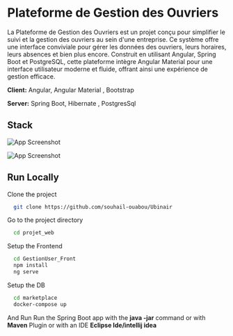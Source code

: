 
# Plateforme de Gestion des Ouvriers

La Plateforme de Gestion des Ouvriers est un projet conçu pour simplifier le suivi et la gestion des ouvriers au sein d'une entreprise. Ce système offre une interface conviviale pour gérer les données des ouvriers, leurs horaires, leurs absences et bien plus encore. Construit en utilisant Angular, Spring Boot et PostgreSQL, cette plateforme intègre Angular Material pour une interface utilisateur moderne et fluide, offrant ainsi une expérience de gestion efficace.

**Client:** Angular, Angular Material , Bootstrap

**Server:** Spring Boot, Hibernate , PostgresSql

## Stack


![App Screenshot](https://i.ibb.co/c8g5HQG/Capture-d-cran-2024-05-13-210040.png)

![App Screenshot](https://i.ibb.co/StTh5SB/Capture-d-cran-2024-05-13-210119.png)


## Run Locally


Clone the project
```bash
  git clone https://github.com/souhail-ouabou/Ubinair
```
Go to the project directory
```bash
  cd projet_web
  ```

Setup the Frontend
```bash
  cd GestionUser_Front
  npm install 
  ng serve
```
Setup the DB
```bash
  cd marketplace
  docker-compose up
  ```
And Run Run the Spring Boot app with the **java -jar** command or with **Maven** Plugin or with an IDE **Eclipse Ide/intellij idea**


